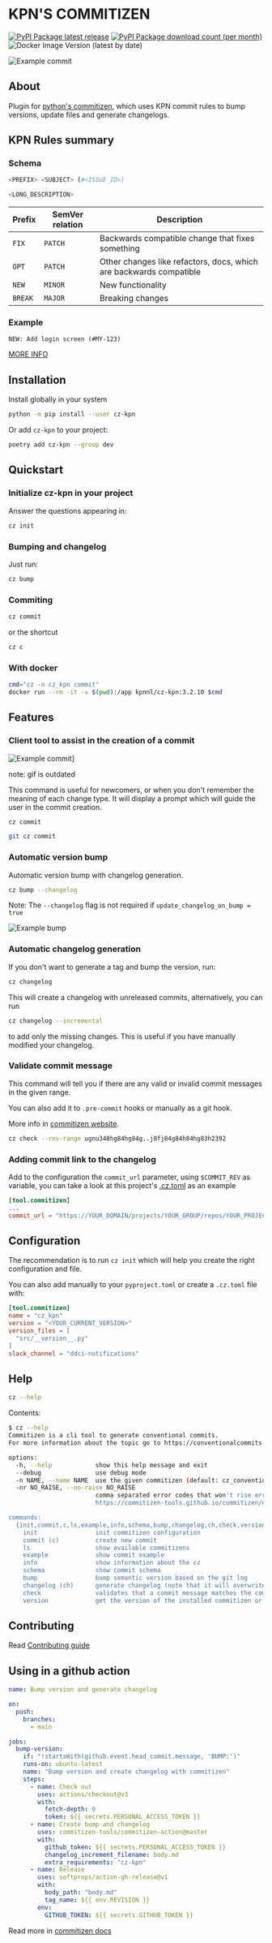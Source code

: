 # KPN'S COMMITIZEN

[![PyPI Package latest release](https://img.shields.io/pypi/v/cz-kpn.svg?style=flat-square)](https://pypi.org/project/cz-kpn/)
[![PyPI Package download count (per month)](https://img.shields.io/pypi/dm/cz-kpn?style=flat-square)](https://pypi.org/project/cz-kpn/)
![Docker Image Version (latest by date)](https://img.shields.io/docker/v/kpnnl/cz-kpn?label=latest%20version)

![Example commit](docs/images/commit.gif)

## About

Plugin for [python's commitizen](https://commitizen-tools.github.io/commitizen/),
which uses KPN commit rules to bump versions, update files and generate changelogs.

## KPN Rules summary

### Schema

```bash
<PREFIX> <SUBJECT> (#<ISSUE_ID>)

<LONG_DESCRIPTION>
```

| Prefix  | SemVer relation | Description                                                        |
| ------- | --------------- | ------------------------------------------------------------------ |
| `FIX`   | `PATCH`         | Backwards compatible change that fixes something                   |
| `OPT`   | `PATCH`         | Other changes like refactors, docs, which are backwards compatible |
| `NEW`   | `MINOR`         | New functionality                                                  |
| `BREAK` | `MAJOR`         | Breaking changes                                                   |

### Example

```
NEW: Add login screen (#MY-123)
```

[MORE INFO](./src/cz_kpn/cz_kpn_info.txt)

## Installation

Install globally in your system

```bash
python -m pip install --user cz-kpn
```

Or add `cz-kpn` to your project:

```sh
poetry add cz-kpn --group dev
```

## Quickstart

### Initialize cz-kpn in your project

Answer the questions appearing in:

```sh
cz init
```

### Bumping and changelog

Just run:

```sh
cz bump
```

### Commiting

```sh
cz commit
```

or the shortcut

```sh
cz c
```

### With docker

```sh
cmd="cz -n cz_kpn commit"
docker run --rm -it -v $(pwd):/app kpnnl/cz-kpn:3.2.10 $cmd
```

## Features

### Client tool to assist in the creation of a commit

![Example commit](docs/images/commit.gif)]

note: gif is outdated

This command is useful for newcomers, or when you don't remember the meaning
of each change type.
It will display a prompt which will guide the user in the commit creation.

```bash
cz commit
```

```bash
git cz commit
```

### Automatic version bump

Automatic version bump with changelog generation.

```bash
cz bump --changelog
```

Note: The `--changelog` flag is not required if `update_changelog_on_bump = true`

![Example bump](docs/images/bump.gif)

### Automatic changelog generation

If you don't want to generate a tag and bump the version, run:

```bash
cz changelog
```

This will create a changelog with unreleased commits, alternatively, you can run

```bash
cz changelog --incremental
```

to add only the missing changes.
This is useful if you have manually modified your changelog.

### Validate commit message

This command will tell you if there are any valid or invalid commit messages in
the given range.

You can also add it to `.pre-commit` hooks or manually as a git hook.

More info in [commitizen website](https://commitizen-tools.github.io/commitizen/check/).

```bash
cz check --rev-range ugnu348hg84hg84g..j8fj84g84h84hg83h2392
```

### Adding commit link to the changelog

Add to the configuration the `commit_url` parameter, using `$COMMIT_REV` as
variable, you can take a look at this project's [.cz.toml](.cz.toml) as an example

```toml
[tool.commitizen]
...
commit_url = "https://YOUR_DOMAIN/projects/YOUR_GROUP/repos/YOUR_PROJECT/commits/$COMMIT_REV"
```

## Configuration

The recommendation is to run `cz init` which will help you create the
right configuration and file.

You can also add manually to your `pyproject.toml` or create a `.cz.toml` file with:

```toml
[tool.commitizen]
name = "cz_kpn"
version = "<YOUR_CURRENT_VERSION>"
version_files = [
  "src/__version__.py"
]
slack_channel = "ddci-notifications"
```

## Help

```bash
cz --help
```

Contents:

```bash
$ cz --help
Commitizen is a cli tool to generate conventional commits.
For more information about the topic go to https://conventionalcommits.org/

options:
  -h, --help            show this help message and exit
  --debug               use debug mode
  -n NAME, --name NAME  use the given commitizen (default: cz_conventional_commits)
  -nr NO_RAISE, --no-raise NO_RAISE
                        comma separated error codes that won't rise error, e.g: cz -nr 1,2,3 bump. See codes at
                        https://commitizen-tools.github.io/commitizen/exit_codes/

commands:
  {init,commit,c,ls,example,info,schema,bump,changelog,ch,check,version}
    init                init commitizen configuration
    commit (c)          create new commit
    ls                  show available commitizens
    example             show commit example
    info                show information about the cz
    schema              show commit schema
    bump                bump semantic version based on the git log
    changelog (ch)      generate changelog (note that it will overwrite existing file)
    check               validates that a commit message matches the commitizen schema
    version             get the version of the installed commitizen or the current project (default: installed commitizen)
```

## Contributing

Read [Contributing guide](./CONTIRBUTING.md)

## Using in a github action

```yaml
name: Bump version and generate changelog

on:
  push:
    branches:
      - main

jobs:
  bump-version:
    if: "!startsWith(github.event.head_commit.message, 'BUMP:')"
    runs-on: ubuntu-latest
    name: "Bump version and create changelog with commitizen"
    steps:
      - name: Check out
        uses: actions/checkout@v3
        with:
          fetch-depth: 0
          token: ${{ secrets.PERSONAL_ACCESS_TOKEN }}
      - name: Create bump and changelog
        uses: commitizen-tools/commitizen-action@master
        with:
          github_token: ${{ secrets.PERSONAL_ACCESS_TOKEN }}
          changelog_increment_filename: body.md
          extra_requirements: "cz-kpn"
      - name: Release
        uses: softprops/action-gh-release@v1
        with:
          body_path: "body.md"
          tag_name: ${{ env.REVISION }}
        env:
          GITHUB_TOKEN: ${{ secrets.GITHUB_TOKEN }}
```

Read more in [commitizen docs](https://commitizen-tools.github.io/commitizen/tutorials/github_actions/)

